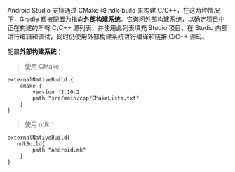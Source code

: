Android Studio 支持通过 CMake 和 ndk-build 来构建 C/C++，在这两种情况下，Gradle 都被配置为指向**外部构建系统**。它询问外部构建系统，以确定项目中正在构建的所有 C/C++ 源列表，并使用此列表填充 Studio 项目，在 Studio 内部进行编辑和调试，同时仍使用外部构建系统进行编译和链接 C/C++ 源码。

配置**外部构建系统**：

> 使用 CMake：

```
externalNativeBuild {
    cmake {
        version '3.10.2'
        path "src/main/cpp/CMakeLists.txt"
    }
}
```

> 使用 ndk：

```
externalNativeBuild{
   ndkBuild{
        path "Android.mk"
    }
}
```



